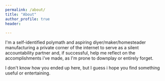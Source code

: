 ```yaml
---
permalink: /about/
title: "About"
author_profile: true
header:
    
---
```


I'm a self-identified polymath and aspiring diyer/maker/homesteader manufacturing a private corner of the internet to serve as a silent accountability partner and, if successful, help me reflect on the accomplishments i've made, as I'm prone to downplay or entirely forget.

I don't know how you ended up here, but I guess i hope you find something useful or entertaining.

